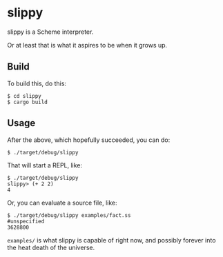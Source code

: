 # slippy

slippy is a Scheme interpreter.

Or at least that is what it aspires to be when it grows up.

## Build

To build this, do this:

```
$ cd slippy
$ cargo build
```

## Usage

After the above, which hopefully succeeded, you can do:

```
$ ./target/debug/slippy
```

That will start a REPL, like:

```
$ ./target/debug/slippy
slippy> (+ 2 2)
4
```

Or, you can evaluate a source file, like:

```
$ ./target/debug/slippy examples/fact.ss
#unspecified
3628800
```

`examples/` is what slippy is capable of right now, and possibly forever into
the heat death of the universe.

